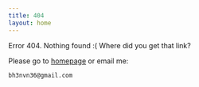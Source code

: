 ```yaml
---
title: 404
layout: home
---
```


Error 404. Nothing found :( Where did you get that link?

Please go to [homepage][1] or email me:

    bh3nvn36@gmail.com

  [1]: http://http://bh3nvn.github.io/
